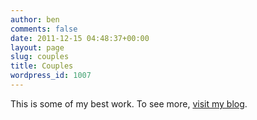 ```yaml
---
author: ben
comments: false
date: 2011-12-15 04:48:37+00:00
layout: page
slug: couples
title: Couples
wordpress_id: 1007
---
```


This is some of my best work. To see more, [visit my blog](/).

